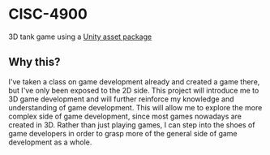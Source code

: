 # CISC-4900
3D tank game using a [Unity asset package](https://assetstore.unity.com/packages/essentials/tutorial-projects/tanks-complete-project-46209?srsltid=AfmBOop_P5FN_eZLykRxFV1K1Rz2zgGSEBBgiaYMAMi9MFQ4ouMBjgmr)

## Why this?
I've taken a class on game development already and created a game there, but I've only been exposed to the 2D side. This project will introduce me to 3D game development and will further reinforce my knowledge and understanding of game development. This will allow me to explore the more complex side of game development, since most games nowadays are created in 3D. Rather than just playing games, I can step into the shoes of game developers in order to grasp more of the general side of game development as a whole.
